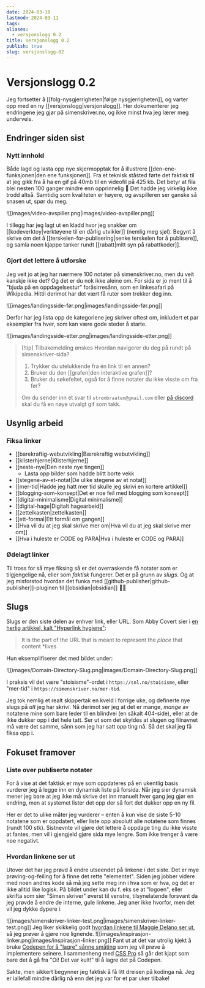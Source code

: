 ```yaml
---
date: 2024-03-10
lastmod: 2024-03-11
tags: 
aliases:
  - versjonslogg 0.2
title: Versjonslogg 0.2
publish: true
slug: versjonslogg-02
---
```


# Versjonslogg 0.2

Jeg fortsetter å [[folg-nysgjerrigheten|følge nysgjerrigheten]], og varter opp med en ny [[versjonslogg|versjonslogg]]. Her dokumenterer jeg endringene jeg gjør på simenskriver.no, og ikke minst hva jeg lærer meg underveis.

## Endringer siden sist

### Nytt innhold

Både lagd og lasta opp nye skjermopptak for å illustrere [[den-ene-funksjonen|den ene funksjonen]]. Fra et teknisk ståsted førte det faktisk til at jeg gikk fra å ha en gif på 40mb til en videofil på 425 kb. Det betyr at fila blei nesten 100 ganger mindre enn opprinnelig 🤯 Det hadde jeg virkelig ikke trodd altså. Samtidig som kvaliteten er høyere, og avspilleren ser ganske så snasen ut, spør du meg.

![[images/video-avspiller.png|images/video-avspiller.png]]

I tillegg har jeg lagt ut en kladd hvor jeg snakker om [[kodeverktoy|verktøyene til en dårlig utvikler]] (nemlig meg sjøl). Begynt å skrive om det å [[terskelen-for-publisering|senke terskelen for å publisere]], og samla noen kjappe tanker rundt [[rabatt|mitt syn på rabattkoder]].

### Gjort det lettere å utforske

Jeg veit jo at jeg har nærmere 100 notater på simenskriver.no, men du veit kanskje ikke det? Og det er du nok ikke aleine om. For sida er jo ment til å "bjuda på en oppdagelsestur" foråsirresånn, som en linkesafari på Wikipedia. Hittil derimot har det vært få ruter som trekker deg inn. 

![[images/landingsside-før.png|images/landingsside-før.png]]

Derfor har jeg lista opp de kategoriene jeg skriver oftest om, inkludert et par eksempler fra hver, som kan være gode steder å starte.

![[images/landingsside-etter.png|images/landingsside-etter.png]]

> [!tip] Tilbakemelding ønskes
> Hvordan navigerer du deg på rundt på simenskriver-sida?
> 
> 1. Trykker du utelukkende fra én link til en annen?
> 2. Bruker du den [[grafen|den interaktive grafen]]?
> 3. Bruker du søkefeltet, også for å finne notater du ikke visste om fra før?
>
>Om du sender inn et svar til `strombraaten@gmail.com` eller [på discord](https://discord.gg/f2ZrnPVbYC) skal du få en nøye utvalgt gif som takk.

## Usynlig arbeid

### Fiksa linker

- [[barekraftig-webutvikling|Bærekraftig webutvikling]]
- [[klisterhjerne|Klisterhjerne]]
- [[neste-nye|Den neste nye tingen]]
	- Lasta opp bilder som hadde blitt borte vekk
- [[stegene-av-et-notat|De ulike stegene av et notat]]
- [[mer-tid|Hadde jeg hatt mer tid skulle jeg skrivi en kortere artikkel]]
- [[blogging-som-konsept|Det er noe feil med blogging som konsept]]
- [[digital-minimalisme|Digital minimalisme]]
- [[digital-hage|Digitalt hagearbeid]]
- [[zettelkasten|zettelkasten]]
- [[ett-formal|Ett formål om gangen]]
- [[Hva vil du at jeg skal skrive mer om|Hva vil du at jeg skal skrive mer om]]
- [[Hva i huleste er CODE og PARA|Hva i huleste er CODE og PARA]]

### Ødelagt linker

Til tross for så mye fiksing så er det overraskende få notater som er tilgjengelige nå, eller som *faktisk* fungerer. Det er på grunn av *slugs*. Og at jeg misforstod hvordan det funka med [[github-publisher|github-publisher]]-pluginen til [[obsidian|obsidian]] 🤦‍♂️

## Slugs

Slugs er den siste delen av enhver link, eller URL. Som Abby Covert sier i [en herlig artikkel, kalt "Hyperlink hygiene"](https://abbycovert.com/writing/hyperlink-hygiene/):

> It is the part of the URL that is meant to represent the *place* that content *lives

Hun eksemplifiserer det med bildet under:

![[images/Domain-Directory-Slug.png|images/Domain-Directory-Slug.png]]

I praksis vil det være "stoisisme"-ordet i `https://snl.no/stoisisme`, eller "mer-tid" i `https://simenskriver.no/mer-tid`.

Jeg tok nemlig et realt skippertak en kveld i forrige uke, og definerte nye slugs på *alt* jeg har skrivi. Nå derimot ser jeg at det er mange, *mange* av notatene mine som bare leder til en blindvei (en såkalt 404-side), eller at de ikke dukker opp i det hele tatt. Ser ut som det skyldes at slugen og filnavnet må være det samme, sånn som jeg har satt opp ting nå. Så det skal jeg få fiksa opp i.

## Fokuset framover

### Liste over publiserte notater

For å vise at det faktisk er mye som oppdateres på en ukentlig basis vurderer jeg å legge inn en dynamisk liste på forsida. Når jeg sier dynamisk mener jeg bare at jeg ikke må skrive det inn manuelt hver gang jeg gjør en endring, men at systemet lister det opp der så fort det dukker opp en ny fil.

Her er det to ulike måter jeg vurderer – enten å kun vise de siste 5-10 notatene som er oppdatert, eller liste opp absolutt alle notatene som finnes (rundt 100 stk). Sistnevnte vil gjøre det lettere å oppdage ting du ikke visste at fantes, men vil i gjengjeld gjøre sida mye lengre. Som ikke trenger å være noe negativt.

### Hvordan linkene ser ut

Utover det har jeg prøvd å endre utseendet på linkene i det siste. Det er mye prøving-og-feiling for å finne det rette "elementet". Siden jeg jobber videre med noen andres kode så må jeg sette meg inn i hva som er hva, og det er ikke alltid like logisk. På bildet under kan du f. eks se at "logoen", eller skrifta som sier "Simen skriver" øverst til venstre, tilsynelatende forsvant da jeg prøvde å endre de interne, gule linkene. Jeg aner ikke hvorfor, men det vil jeg dykke dypere i.

![[images/simenskriver-linker-test.png|images/simenskriver-linker-test.png]]
Jeg liker skikkelig godt [hvordan linkene til Maggie Delano ser ut](https://www.maggiedelano.com/garden/), så jeg prøver å gjøre noe lignende.
![[images/inspirasjon-linker.png|images/inspirasjon-linker.png]]
Fant ut at det var utrolig kjekt å bruke [Codepen for å "lagre" sånne småting](https://codepen.io/strombraaten/pen/jORqyde) som jeg vil prøve å implementere seinere. I sammenheng med [CSS Pro](https://csspro.com/) så går det kjapt som bare det å gå fra "Oi! Det var kult!" til å lagre det på Codepen.

Sakte, men sikkert begynner jeg faktisk å få litt dreisen på kodinga nå. Jeg er iallefall mindre dårlig nå enn det jeg var for et par uker tilbake!
